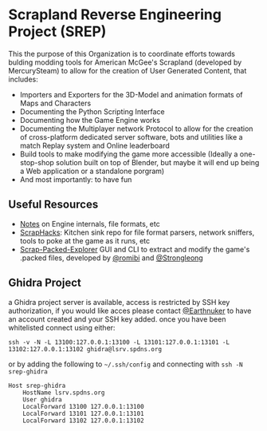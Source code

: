 # Scrapland Reverse Engineering Project (SREP)

This the purpose of this Organization is to coordinate efforts towards bulding modding tools for American McGee's Scrapland (developed by MercurySteam) to allow for the creation of User Generated Content, that includes:

- Importers and Exporters for the 3D-Model and animation formats of Maps and Characters
- Documenting the Python Scripting Interface
- Documenting how the Game Engine works
- Documenting the Multiplayer network Protocol to allow for the creation of cross-platform dedicated server software, bots and utilities like a match Replay system and Online leaderboard
- Build tools to make modifying the game more accessible (Ideally a one-stop-shop solution built on top of Blender, but maybe it will end up being a Web application or a standalone porgram)
- And most importantly: to have fun

## Useful Resources

- [Notes](https://github.com/Scrapland-Reverse-Engineering-Project/Notes) on Engine internals, file formats, etc
- [ScrapHacks](https://github.com/Scrapland-Reverse-Engineering-Project/ScrapHacks): Kitchen sink repo for file format parsers, network sniffers, tools to poke at the game as it runs, etc
- [Scrap-Packed-Explorer](https://github.com/Scrapland-Reverse-Engineering-Project/Scrap-Packed-Explorer) GUI and CLI to extract and modify the game's .packed files, developed by [@romibi](https://github.com/romibi) and [@Strongleong](https://github.com/Strongleong)

## Ghidra Project

a Ghidra project server is available, access is restricted by SSH key authorization, if you would like acces please contact [@Earthnuker](https://github.com/Earthnuker) to have an account created and your SSH key added.
once you have been whitelisted connect using either:

`ssh -v -N -L 13100:127.0.0.1:13100 -L 13101:127.0.0.1:13101 -L 13102:127.0.0.1:13102 ghidra@lsrv.spdns.org`

or by adding the following to `~/.ssh/config` and connecting with `ssh -N srep-ghidra`

```ssh-config
Host srep-ghidra
	HostName lsrv.spdns.org
	User ghidra
	LocalForward 13100 127.0.0.1:13100
	LocalForward 13101 127.0.0.1:13101
	LocalForward 13102 127.0.0.1:13102
```

<!--

**Here are some ideas to get you started:**

🙋‍♀️ A short introduction - what is your organization all about?
🌈 Contribution guidelines - how can the community get involved?
👩‍💻 Useful resources - where can the community find your docs? Is there anything else the community should know?
🍿 Fun facts - what does your team eat for breakfast?
🧙 Remember, you can do mighty things with the power of [Markdown](https://docs.github.com/github/writing-on-github/getting-started-with-writing-and-formatting-on-github/basic-writing-and-formatting-syntax)
-->
